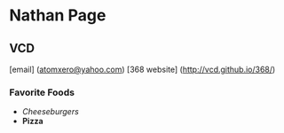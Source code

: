 # Nathan Page
## VCD
[email] (atomxero@yahoo.com)
[368 website] (http://vcd.github.io/368/)

### Favorite Foods
* _Cheeseburgers_
* **Pizza**
